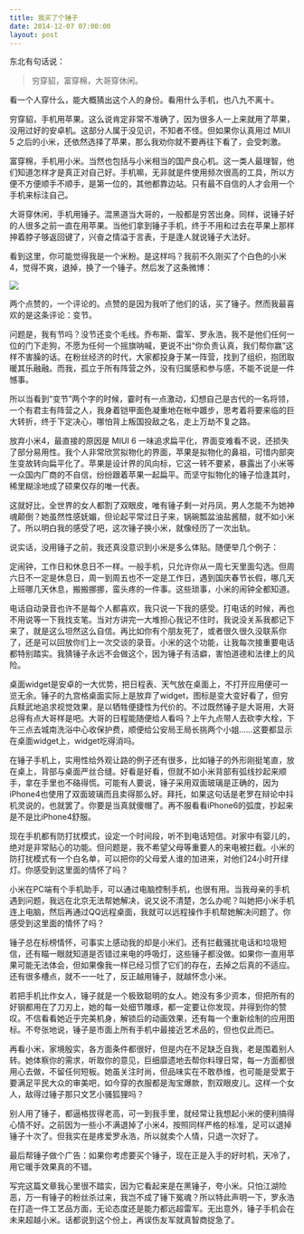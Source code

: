 ```yaml
---
title: 我买了个锤子
date: 2014-12-07 07:00:00
layout: post
---
```


东北有句话说：

> 穷穿貂，富穿棉，大哥穿休闲。

看一个人穿什么，能大概猜出这个人的身份。看用什么手机，也八九不离十。

穷穿貂，手机用苹果。这么说肯定非常不准确了，因为很多人一上来就用了苹果，没用过好的安卓机。这部分人属于没见识，不知者不怪。但如果你认真用过 MIUI 5 之后的小米，还依然选择了苹果，那么我劝你就不要再往下看了，会受刺激。

富穿棉，手机用小米。当然也包括与小米相当的国产良心机。这一类人最理智，他们知道怎样才是真正对自己好。手机嘛，无非就是件使用频次很高的工具，所以方便不方便顺手不顺手，是第一位的，其他都靠边站。只有最不自信的人才会用一个手机来标注自己。

大哥穿休闲，手机用锤子。混黑道当大哥的，一般都是穷苦出身。同样，说锤子好的人很多之前一直在用苹果。当他们拿到锤子手机，终于不用和过去在苹果上那样抻着脖子够返回键了，兴奋之情溢于言表，于是逢人就说锤子大法好。

看到这里，你可能觉得我是一个米粉。是这样吗？我前不久刚买了个白色的小米4，觉得不爽，退掉，换了一个锤子。然后发了这条微博：

![](/img/2014/i-bought-a-smartisan_weibo.png)

两个点赞的，一个评论的。点赞的是因为我听了他们的话，买了锤子。然而我最喜欢的是这条评论：变节。

问题是，我有节吗？没节还变个毛线。乔布斯、雷军、罗永浩，我不是他们任何一位的门下走狗，不愿为任何一个摇旗呐喊，更说不出“你负责认真，我们帮你赢”这样不害臊的话。在粉丝经济的时代，大家都投身于某一阵营，找到了组织，抱团取暖其乐融融。而我，孤立于所有阵营之外，没有归属感和参与感，不能不说是一件憾事。

所以当看到“变节”两个字的时候，霎时有一点激动，幻想自己是古代的一名将领，一个有君主有阵营之人，我身着铠甲面色凝重地在帐中踱步，思考着将要来临的巨大转折，终于下定决心，哪怕背上叛国投敌之名，走上万劫不复之路。

放弃小米4，最直接的原因是 MIUI 6 一味追求扁平化，界面变难看不说，还损失了部分易用性。我个人非常欣赏拟物化的界面，苹果是拟物化的鼻祖，可惜内部突生变故转向扁平化了。苹果是设计界的风向标，它这一转不要紧，暴露出了小米等一众国内厂商的不自信，纷纷跟着苹果一起扁平。而坚守拟物化的锤子恰逢其时，稀里糊涂地成了硕果仅存的唯一代表。

这就好比，全世界的女人都割了双眼皮，唯有锤子剩一对丹凤，男人怎能不为她神魂颠倒？她虽然性感妩媚，但论起平常过日子来，锅碗瓢盆油盐酱醋，就不如小米了。所以明白我的感受了吧，这次锤子换小米，就像经历了一次出轨。

说实话，没用锤子之前，我还真没意识到小米是多么体贴。随便举几个例子：

定闹钟，工作日和休息日不一样。一般手机，只允许你从一周七天里面勾选。但周六日不一定是休息日，周一到周五也不一定是工作日，遇到国庆春节长假，哪几天上班哪几天休息，搬搬挪挪，蛮头疼的一件事。这些琐事，小米的闹钟全都知道。

电话自动录音也许不是每个人都喜欢，我只说一下我的感受。打电话的时候，再也不用说等一下我找支笔。当对方讲完一大堆担心我记不住时，我说没关系我都记下来了，就是这么坦然这么自信。再比如你有个朋友死了，或者很久很久没联系你了，还是可以回放你们上一次交谈的录音。小米的这个功能，让我每次接重要电话都特别踏实。我猜锤子永远不会做这个，因为锤子有洁癖，害怕道德和法律上的风险。

桌面widget是安卓的一大优势，把日程表、天气放在桌面上，不打开应用便可一览无余。锤子的九宫格桌面实际上是放弃了widget，图标是变大变好看了，但穷兵黩武地追求视觉效果，是以牺牲便捷性为代价的。不过既然锤子是大哥用，大哥总得有点大哥样是吧。大哥的日程能随便给人看吗？上午九点带人去砍李大栓，下午三点去城南洗浴中心收保护费，顺便给公安局王局长挑两个小姐……这要都显示在桌面widget上，widget吃得消吗。

在锤子手机上，实用性给外观让路的例子还有很多，比如锤子的外形刚挺笔直，放在桌上，背部与桌面严丝合缝。好看是好看，但就不如小米背部有弧线抄起来顺手，拿在手里也不硌得慌。可能有人要说，锤子采用双面玻璃是正确的，因为iPhone4也使用了双面玻璃而且卖得那么好。拜托，如果这句话是老罗在辩论中抖机灵说的，也就罢了。你要是当真就傻帽了。再不服看看iPhone6的弧度，抄起来是不是比iPhone4舒服。

现在手机都有防打扰模式，设定一个时间段，听不到电话短信。对家中有婴儿的，绝对是非常贴心的功能。但问题是，我不希望父母等重要人的来电被拦截。小米的防打扰模式有一个白名单，可以把你的父母爱人谁的加进来，对他们24小时开绿灯。你感受到这里面的情怀了吗？

小米在PC端有个手机助手，可以通过电脑控制手机，也很有用。当我母亲的手机遇到问题，我远在北京无法帮她解决，说又说不清楚，怎么办呢？叫她把小米手机连上电脑，然后再通过QQ远程桌面，我就可以远程操作手机帮她解决问题了。你感受到这里面的情怀了吗？

锤子总在标榜情怀，可事实上感动我的却是小米们。还有拦截骚扰电话和垃圾短信，还有瞄一眼就知道是否错过来电的呼吸灯，这些锤子都没做。如果你一直用苹果可能无法体会，但如果像我一样已经习惯了它们的存在，去掉之后真的不适应。还有很多槽点，就不一一吐了，反正越用锤子，就越怀念小米。

若把手机比作女人，锤子就是一个极致聪明的女人。她没有多少资本，但把所有的好钢都用在了刀刃上，她的每一处细节雕琢，都一定要让你发现，并得到你的赞叹。不信看看她近乎完美机身，解锁后的动画效果，还有每一个重新绘制的应用图标。不夸张地说，锤子是市面上所有手机中最接近艺术品的，但也仅此而已。

再看小米，家境殷实，各方面条件都很好，但是内在不足缺乏自我，老是围着别人转。她体察你的需求，听取你的意见，巨细靡遗地去帮你料理日常，每一方面都很用心去做，不留任何短板。她虽关注时尚，但品味实在不敢恭维，也可能是受累于要满足平民大众的审美吧，如今穿的衣服都是淘宝爆款，割双眼皮儿。这样一个女人，敌得过锤子那只文艺小骚狐狸吗？

别人用了锤子，都逼格拔得老高，可一到我手里，就经常让我想起小米的便利搞得心情不好。之前因为一些小不满退掉了小米4，按照同样严格的标准，足可以退掉锤子十次了。但我实在是疼爱罗永浩，所以就卖个人情，只退一次好了。

最后帮锤子做个广告：如果你考虑要买个锤子，现在正是入手的好时机，天冷了，用它暖手效果真的不错。

写完这篇文章我心里很不踏实，因为它看起来是在黑锤子，夸小米。只怕江湖险恶，万一有锤子的粉丝杀过来，我岂不成了锤下冤魂？所以特此声明一下，罗永浩在打造一件工艺品方面，无论态度还是能力都远超雷军。无出意外，锤子手机会在未来超越小米。话都说到这个份上，再误伤友军就真智商捉急了。